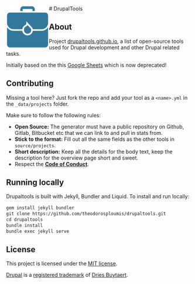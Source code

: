 <img src="img/logo.png" align="left" alt="Drupaltools logo">
# DrupalTools

## About

Project [drupaltools.github.io](https://drupaltools.github.io/), a list of open-source tools used for Drupal development and other Drupal related tasks.

Initially based on the this [Google Sheets](https://docs.google.com/spreadsheets/d/1EWmxQMMekc0fMoMl16HyLt0i8yCRBT5wAVuy66Bi4kI)
which is now deprecated!

## Contributing

Missing a tool here? Just fork the repo and add your tool as a `<name>.yml` in the `_data/projects` folder.

Make sure to follow the following rules:

 - **Open Source:** The generator must have a public repository on Github, Gitlab, Bitbucket etc that we can link to and pull in stats from.
 - **Stick to the format:** Fill out all the same fields as the other tools in `source/projects`.
 - **Short description:** Keep all the details for the body text, keep the description for the overview page short and sweet.
 - Respect the **[Code of Conduct](blob/master/CODE_OF_CONDUCT.md)**.

## Running locally

Drupaltools is built with Jekyll, Bundler and Liquid. To install and run locally:

```
gem install jekyll bundler
git clone https://github.com/theodorosploumis/drupaltools.git
cd drupaltools
bundle install
bundle exec jekyll serve
```

## License
This project is licensed under the [MIT license](http://opensource.org/licenses/MIT).

[Drupal](https://www.drupal.org) is a [registered trademark](http://drupal.com/trademark) of [Dries Buytaert](http://buytaert.net/).
